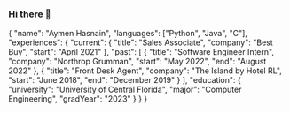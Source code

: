 ### Hi there 👋
{
  "name": "Aymen Hasnain",
  "languages": ["Python", "Java", "C"],
  "experiences": {
    "current": {
      "title": "Sales Associate",
      "company": "Best Buy",
      "start": "April 2021"
    },
    "past": [
      {
        "title": "Software Engineer Intern",
        "company": "Northrop Grumman",
        "start": "May 2022",
        "end": "August 2022"
      },
      {
        "title": "Front Desk Agent",
        "company": "The Island by Hotel RL",
        "start": "June 2018",
        "end": "December 2019"
      }
    ],
    "education": {
      "university": "University of Central Florida",
      "major": "Computer Engineering",
      "gradYear": "2023"
    }
  }
}
